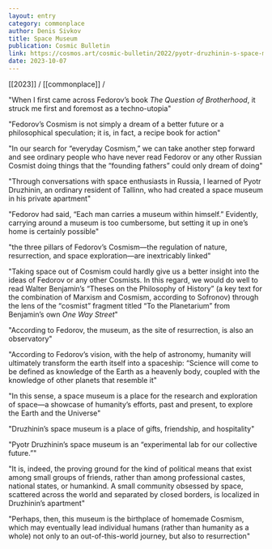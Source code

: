 ```yaml
---
layout: entry
category: commonplace
author: Denis Sivkov
title: Space Museum
publication: Cosmic Bulletin
link: https://cosmos.art/cosmic-bulletin/2022/pyotr-druzhinin-s-space-museum
date: 2023-10-07
---
```


[[2023]] / [[commonplace]] / 

"When I first came across Fedorov’s book *The Question of Brotherhood*, it struck me first and foremost as a techno-utopia"

"Fedorov’s Cosmism is not simply a dream of a better future or a philosophical speculation; it is, in fact, a recipe book for action"

"In our search for “everyday Cosmism,” we can take another step forward and see ordinary people who have never read Fedorov or any other Russian Cosmist doing things that the “founding fathers” could only dream of doing"

"Through conversations with space enthusiasts in Russia, I learned of Pyotr Druzhinin, an ordinary resident of Tallinn, who had created a space museum in his private apartment"

"Fedorov had said, “Each man carries a museum within himself.” Evidently, carrying around a museum is too cumbersome, but setting it up in one’s home is certainly possible"

"the three pillars of Fedorov’s Cosmism—the regulation of nature, resurrection, and space exploration—are inextricably linked"

"Taking space out of Cosmism could hardly give us a better insight into the ideas of Fedorov or any other Cosmists. In this regard, we would do well to read Walter Benjamin’s “Theses on the Philosophy of History” (a key text for the combination of Marxism and Сosmism, according to Sofronov) through the lens of the “сosmist” fragment titled “To the Planetarium” from Benjamin’s own *One Way Street*"

"According to Fedorov, the museum, as the site of resurrection, is also an observatory"

"According to Fedorov’s vision, with the help of astronomy, humanity will ultimately transform the earth itself into a spaceship: “Science will come to be defined as knowledge of the Earth as a heavenly body, coupled with the knowledge of other planets that resemble it"

"In this sense, a space museum is a place for the research and exploration of space—a showcase of humanity’s efforts, past and present, to explore the Earth and the Universe"

"Druzhinin’s space museum is a place of gifts, friendship, and hospitality"

"Pyotr Druzhinin’s space museum is an “experimental lab for our collective future.”"

"It is, indeed, the proving ground for the kind of political means that exist among small groups of friends, rather than among professional castes, national states, or humankind. A small community obsessed by space, scattered across the world and separated by closed borders, is localized in Druzhinin’s apartment"

"Perhaps, then, this museum is the birthplace of homemade Cosmism, which may eventually lead individual humans (rather than humanity as a whole) not only to an out-of-this-world journey, but also to resurrection"

